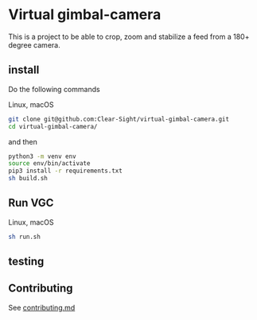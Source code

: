 # Virtual gimbal-camera

This is a  project to be able to crop, zoom and stabilize a feed from a 180+ degree camera.


## install

Do the following commands

Linux, macOS
```bash
git clone git@github.com:Clear-Sight/virtual-gimbal-camera.git
cd virtual-gimbal-camera/
```
and then
```bash
python3 -m venv env
source env/bin/activate
pip3 install -r requirements.txt
sh build.sh
```

## Run VGC

Linux, macOS
```bash
sh run.sh
```

## testing 

## Contributing
See [contributing.md](https://github.com/Clear-Sight/drone-feed-cropping/blob/development/.github/contributing.md)
